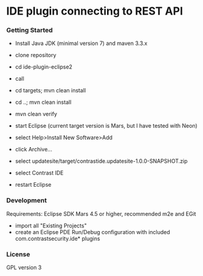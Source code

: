 # IDE plugin connecting to REST API

### Getting Started

- Install Java JDK (minimal version 7) and maven 3.3.x
- clone repository
- cd ide-plugin-eclipse2
- call

- cd targets; mvn clean install
- cd ..; mvn clean install 
- mvn clean verify

- start Eclipse (current target version is Mars, but I have tested with Neon)
- select Help>Install New Software>Add
- click Archive...
- select updatesite/target/contrastide.updatesite-1.0.0-SNAPSHOT.zip
- select Contrast IDE
- restart Eclipse

### Development

Requirements: Eclipse SDK Mars 4.5 or higher, recommended m2e and EGit

- import all "Existing Projects"
- create an Eclipse PDE Run/Debug configuration with included com.contrastsecurity.ide* plugins

### License
GPL version 3 
